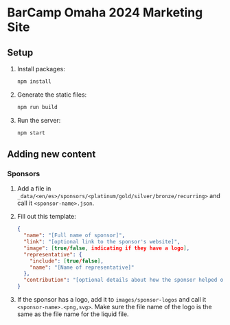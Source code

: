 # BarCamp Omaha 2024 Marketing Site

## Setup

1. Install packages:
    ```bash
    npm install
    ```
1. Generate the static files:
    ```bash
    npm run build
    ```
1. Run the server:
    ```bash
    npm start
    ```

## Adding new content

### Sponsors

1. Add a file in `_data/<en/es>/sponsors/<platinum/gold/silver/bronze/recurring>` and call it `<sponsor-name>.json`.
1. Fill out this template:

    ```json
    {
      "name": "[Full name of sponsor]",
      "link": "[optional link to the sponsor's website]",
      "image": [true/false, indicating if they have a logo],
      "representative": {
        "include": [true/false],
        "name": "[Name of representative]"
      },
      "contribution": "[optional details about how the sponsor helped out]"
    }
    ```

1. If the sponsor has a logo, add it to `images/sponsor-logos` and call it `<sponsor-name>.<png,svg>`. Make sure the file name of the logo is the same as the file name for the liquid file.
